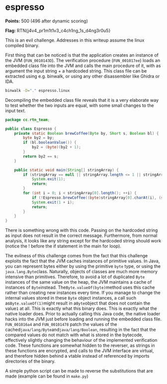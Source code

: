 espresso
========

**Points:** 500 (496 after dynamic scoring)

**Flag:** RTN{j4v4_pr1m1t1v3_c4ch1ng_1s_d4ng3r0u5}

This is an evil challenge. Addresses in this writeup assume the linux compiled binary.

First thing that can be noticed is that the application creates an instance of the JVM (`FUN_0010143D`). The verification procedure (`FUN_001017ee`) loads an embedded class file into the JVM and calls the main procedure of it, with as argument the input string + a hardcoded string. This class file can be extracted using e.g. binwalk, or using any other disassembler like Ghidra or IDA.

```bash
binwalk -D="." espresso.linux
```

Decompiling the embedded class file reveals that it is a very elaborate way to test whether the two inputs are equal, with some small changes to the input text.

```java
package cc.rtn_team;

public class Espresso {
    private static Boolean brewCoffee(Byte by, Short s, Boolean bl) {
        byte by2 = by;
        if (bl.booleanValue()) {
            by2 = (byte)(by2 + 1);
        }
        return by2 == s;
    }

    public static void main(String[] stringArray) {
        if (stringArray == null || stringArray.length <= 1 || stringArray[0] == null || stringArray[1] == null || stringArray[0].length() != stringArray[1].length()) {
            System.exit(1);
            return;
        }
        for (int i = 0; i < stringArray[0].length(); ++i) {
            if (!Espresso.brewCoffee((byte)stringArray[0].charAt(i), (short)stringArray[1].charAt(i), i % 2 == 0).booleanValue()) continue;
            System.exit(1 + i);
            return;
        }
    }
}

```

There is something wrong with this code. Passing on the hardcoded string as input does not result in the correct message. Furthermore, from normal analysis, it looks like any string except for the hardcoded string should work (notice the ! before the if statement in the main for loop).

The evilness of this challenge comes from the fact that this challenge exploits the fact that the JVM caches instances of primitive values. In Java, you can represent bytes either by using the primitive `byte` type, or using the `java.lang.Byte`class. Naturally, objects of classes are much more memory intensive than primitives. Therefore, to avoid a lot of duplicated `Byte` instances of the same value on the heap, the JVM maintains a cache of instances of `Byte`instead. The`Byte.valueOf(byte)`method uses this cache rather than creating new instances every time. If you manage to change the internal values stored in these `Byte` object instances, a call such as`Byte.valueOf(1)`might result in a`Byte`object that does not contain the value`1` at all. This is exactly what this binary does. This is exactly what the native loader does. Prior to actually calling this Java code, the native loader hacks into the JVM just before loading and running the embedded class file. `FUN_001016a4` and `FUN_00101478` patch the values of the cached`java/lang/Byte`and`java/lang/Boolean`, resulting in the fact that the compared values do not match with what is stored in the bytecode, effectively slightly changing the behaviour of the implemented verification code. These functions are somewhat hidden to the reverser, as strings in these functions are encrypted, and calls to the JVM interface are virtual, and therefore hidden behind a vtable instead of referenced by imports directories of the binary.

A simple python script can be made to reverse the substitutions that are made (example can be found in `make.py`)
